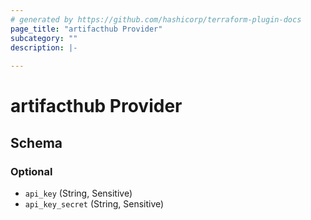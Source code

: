 ```yaml
---
# generated by https://github.com/hashicorp/terraform-plugin-docs
page_title: "artifacthub Provider"
subcategory: ""
description: |-
  
---
```


# artifacthub Provider





<!-- schema generated by tfplugindocs -->
## Schema

### Optional

- `api_key` (String, Sensitive)
- `api_key_secret` (String, Sensitive)
